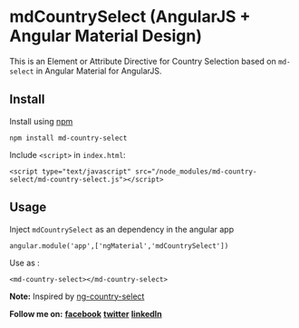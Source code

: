 # mdCountrySelect (AngularJS + Angular Material Design)

This is an Element or Attribute Directive for Country Selection based on `md-select` in Angular Material for AngularJS.

## Install

Install using [npm](https://www.npmjs.com/)

`npm install md-country-select`

Include `<script>` in `index.html`:

`<script type="text/javascript" src="/node_modules/md-country-select/md-country-select.js"></script>`

## Usage

Inject `mdCountrySelect` as an dependency in the angular app

`angular.module('app',['ngMaterial','mdCountrySelect'])`

Use as :

`<md-country-select></md-country-select>`

**Note:** Inspired by [ng-country-select](https://github.com/navinpeiris/ng-country-select)

**Follow me on:**
**[facebook](https://www.facebook.com/jhilkhe.khancha)**
**[twitter](https://twitter.com/ayush_da)** 
**[linkedIn](https://www.linkedin.com/in/ayush-bhandari-3b5776126)**